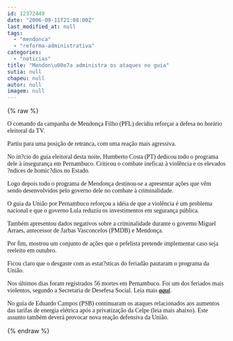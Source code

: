 ```yaml
---
id: 12372449
date: "2006-09-11T21:08:00Z"
last_modified_at: null
tags:
  - "mendonca"
  - "reforma-administrativa"
categories:
  - "noticias"
title: "Mendon\u00e7a administra os ataques no guia"
sutia: null
chapeu: null
autor: null
imagem: null
---
```

{% raw %}
<p><P><FONT face=Verdana>O comando da campanha de Mendonça Filho (PFL)&nbsp;decidiu reforçar a defesa no horário eleitoral da TV.</FONT></P></p>
<p><P><FONT face=Verdana>Partiu para uma posição de retranca, com uma reação&nbsp;mais agressiva.</FONT></P></p>
<p><P><FONT face=Verdana>No in?cio do guia eleitoral desta noite, Humberto Costa (PT) dedicou todo o programa dele à insegurança em Pernambuco. Criticou o combate ineficaz à violência e os elevados ?ndices de homic?dios no Estado.</FONT></P></p>
<p><P><FONT face=Verdana>Logo depois todo o programa de Mendonça destinou-se a apresentar ações que vêm sendo desenvolvidos pelo governo dele no combate à criminalidade.</FONT></P></p>
<p><P><FONT face=Verdana>O guia da União por Pernambuco reforçou a idéia de que a violência é um problema nacional e que o governo Lula reduziu os investimentos em segurança pública.</FONT></P></p>
<p><P><FONT face=Verdana>Também apresentou&nbsp;dados negativos sobre a criminalidade&nbsp;durante o governo Miguel Arraes, antecessor de Jarbas Vasconcelos (PMDB) e Mendonça.</FONT></P></p>
<p><P><FONT face=Verdana>Por fim, mostrou um conjunto de ações que o pefelista pretende implementar caso seja reeleito em outubro.</FONT></P></p>
<p><P><FONT face=Verdana>Ficou claro que o desgaste com as estat?sticas do feriadão pautaram o programa da União. </FONT></P></p>
<p><P><FONT face=Verdana>Nos últimos dias foram registrados 56&nbsp;mortes em Pernambuco. Foi um dos feriados mais violentos, segundo a Secretaria de Desefesa Social. Leia mais <STRONG><EM><A href=\"https://jc3.uol.com.br/2006/09/11/not_119311.php\" target=_blank>aqui</A></EM></STRONG>.</FONT></P></p>
<p><P><FONT face=Verdana>No guia de Eduardo Campos (PSB) continuaram os ataques relacionados aos aumentos das tarifas de energia elétrica após a privatização da Celpe (leia mais abaixo). Este assunto também deverá provocar nova reação defensiva da União.</FONT></P> </p>
{% endraw %}